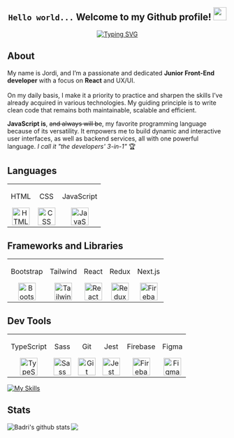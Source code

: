 <div align="center">
  
<h2><code color='green'>Hello world...</code> Welcome to my Github profile! <img src="https://github.com/abdoachhoubi/abdoachhoubi/blob/main/gifs/Hi.gif" width="30"></h2>

<p align="center">
<a href="https://git.io/typing-svg"><img src="https://readme-typing-svg.demolab.com?font=Inter+Tight&weight=500&size=44&duration=4000&pause=500&color=FFFFFF&center=true&vCenter=true&width=820&height=100&lines=I'm+a+Junior+Front+End+Developer+%F0%9F%A7%91%F0%9F%8F%BB%E2%80%8D%F0%9F%92%BB;Always+craving+for+new+knowladge+%F0%9F%A7%A0;(and+also+ice-cream%2C+let's+be+honest...)+%F0%9F%8D%A6" alt="Typing SVG" /></a>
</p>
</div>

<h2>About</h2>

My name is Jordi, and I’m a passionate and dedicated <b>Junior Front-End developer</b> with a focus on <b>React</b> and UX/UI. 
<br>
<br>
On my daily basis, I make it a priority to practice and sharpen the skills I’ve already acquired in various technologies. My guiding principle is to write clean code that remains both maintainable, scalable and efficient. 
<br>

<b>JavaScript is</b>, <del>and always will be</del>, my favorite programming language because of its versatility. It empowers me to build dynamic and interactive user interfaces, as well as backend services, all with one powerful language. <i>I call it "the developers' 3-in-1"</i> 🏆

<h2>Languages</h2>

<table>
  <tr>
    <td align="center">
      <p>HTML</p>
      <img src="https://skillicons.dev/icons?i=html&theme=dark" height="40px" alt="HTML" />
    </td>
    <td align="center">
      <p>CSS</p>
      <img src="https://skillicons.dev/icons?i=css&theme=dark" height="40px" alt="CSS" />
    </td>
    <td align="center">
      <p>JavaScript</p>
      <img src="https://skillicons.dev/icons?i=js&theme=dark" height="40px" alt="JavaScript" />
    </td>
  </tr>
</table>

<h2>Frameworks and Libraries</h2>

<table>
  <tr>
    <td align="center">
      <p>Bootstrap</p>
      <img src="https://skillicons.dev/icons?i=bootstrap&theme=light" height="40px" alt="Bootstrap" />
    </td>
    <td align="center">
      <p>Tailwind</p>
      <img src="https://skillicons.dev/icons?i=tailwind&theme=light" height="40px" alt="Tailwind" />
    </td>
    <td align="center">
      <p>React</p>
      <img src="https://skillicons.dev/icons?i=react&theme=dark" height="40px" alt="React" />
    </td>
    <td align="center">
      <p>Redux</p>
      <img src="https://skillicons.dev/icons?i=redux&theme=light" height="40px" alt="Redux" />
    </td>
    <td align="center">
      <p>Next.js</p>
      <img src="https://skillicons.dev/icons?i=nextjs&theme=light" height="40px" alt="Firebase" />
    </td>
  </tr>
</table>

<h2>Dev Tools</h2>

<table>
  <tr>
    <td align="center">
      <p>TypeScript</p>
      <img src="https://skillicons.dev/icons?i=ts&theme=dark" height="40px" alt="TypeScript" />
    </td>
    <td align="center">
      <p>Sass</p>
      <img src="https://skillicons.dev/icons?i=sass&theme=dark" height="40px" alt="Sass" />
    </td>
    <td align="center">
      <p>Git</p>
      <img src="https://skillicons.dev/icons?i=git&theme=dark" height="40px" alt="Git" />
    </td>
    <td align="center">
      <p>Jest</p>
      <img src="https://skillicons.dev/icons?i=jest&theme=dark" height="40px" alt="Jest" />
    </td>
    
  <td align="center">
      <p>Firebase</p>
      <img src="https://skillicons.dev/icons?i=firebase&theme=light" height="40px" alt="Firebase" />
  </td>
  <td align="center">
      <p>Figma</p>
      <img src="https://skillicons.dev/icons?i=figma&theme=light" height="40px" alt="Figma" />
  </td>

  </tr>
</table>

[![My Skills](https://skillicons.dev/icons?i=java,kotlin,nodejs,figma&theme=light)](https://skillicons.dev)



<h2>Stats</h2>

<div align="justify">
  <a href="https://github.com/anuraghazra/github-readme-stats">
  <img align="left" src="https://github-readme-stats.anuraghazra1.vercel.app/api?username=codingjordi&show_icons=true&include_all_commits=true&theme=onedark" alt="Badri's github stats" />
</a>

<a href="https://github.com/anuraghazra/github-readme-stats">
  <!-- Change the `github-readme-stats.anuraghazra1.vercel.app` to `github-readme-stats.vercel.app`  -->
  <img align="left" src="https://github-readme-stats.anuraghazra1.vercel.app/api/top-langs/?username=codingjordi&layout=compact&theme=onedark" />
</a>
  
</div>


<!--
**codingjordi/codingjordi** is a ✨ _special_ ✨ repository because its `README.md` (this file) appears on your GitHub profile.

Here are some ideas to get you started:

- 🔭 I’m currently working on ...
- 🌱 I’m currently learning ...
- 👯 I’m looking to collaborate on ...
- 🤔 I’m looking for help with ...
- 💬 Ask me about ...
- 📫 How to reach me: ...
- 😄 Pronouns: ...
- ⚡ Fun fact: ...
- +ç

-->
